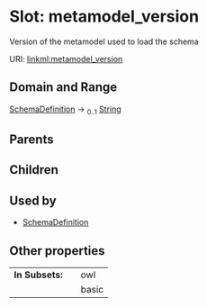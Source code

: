 
# Slot: metamodel_version


Version of the metamodel used to load the schema

URI: [linkml:metamodel_version](https://w3id.org/linkml/metamodel_version)


## Domain and Range

[SchemaDefinition](SchemaDefinition.md) &#8594;  <sub>0..1</sub> [String](types/String.md)

## Parents


## Children


## Used by

 * [SchemaDefinition](SchemaDefinition.md)

## Other properties

|  |  |  |
| --- | --- | --- |
| **In Subsets:** | | owl |
|  | | basic |


